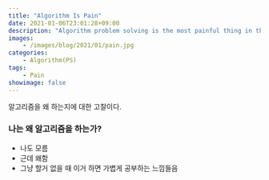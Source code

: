 ```yaml
---
title: "Algorithm Is Pain"
date: 2021-01-06T23:01:28+09:00
description: "Algorithm problem solving is the most painful thing in the world"
images:
    - /images/blog/2021/01/pain.jpg
categories:
    - Algorithm(PS)
tags:
    - Pain
showimage: false
---
```


알고리즘을 왜 하는지에 대한 고찰이다.

<!--more-->

### 나는 왜 알고리즘을 하는가?

- 나도 모름
- 근데 왜함
- 그냥 할거 없을 때 이거 하면 가볍게 공부하는 느낌들음
